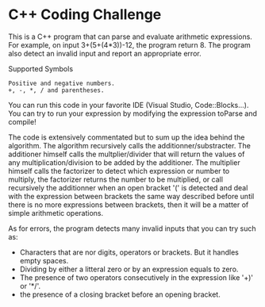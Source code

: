 # C++ Coding Challenge

This is a C++ program that can parse and evaluate arithmetic expressions. For example, on input 3+(5+(4*3))-12, the program return 8. The program also detect an invalid input and report an appropriate error.

Supported Symbols

    Positive and negative numbers.
    +, -, *, / and parentheses.
    
You can run this code in your favorite IDE (Visual Studio, Code::Blocks...). You can try to run your expression by modifying the expression toParse and compile!

The code is extensively commentated but to sum up the idea behind the algorithm. The algorithm recursively calls the additionner/substracter. The additioner himself calls the multplier/divider that will return the values of any multiplication/division to be added by the additioner. The multiplier himself calls the factorizer to detect which expression or number to multiply, the factorizer returns the number to be multiplied, or call recursively the additionner when an open bracket '(' is detected and deal with the expression between brackets the same way described before until there is no more expressions between brackets, then it will be a matter of simple arithmetic operations.

As for errors, the program detects many invalid inputs that you can try such as:
- Characters that are nor digits, operators or brackets. But it handles empty spaces.
- Dividing by either a litteral zero or by an expression equals to zero.
- The presence of two operators consecutively in the expression like '+)' or '*/'.
- the presence of a closing bracket before an opening bracket.
